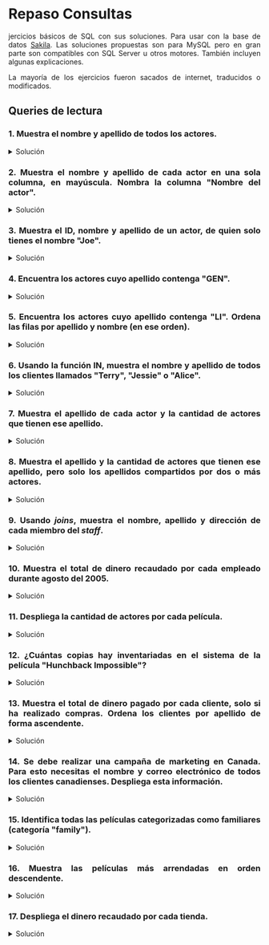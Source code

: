 <div align="justify">

# Repaso Consultas

jercicios básicos de SQL con sus soluciones. Para usar con la base de datos [Sakila](https://dev.mysql.com/doc/sakila/en/). Las soluciones propuestas son para MySQL pero en gran parte son compatibles con SQL Server u otros motores. También incluyen algunas explicaciones.

La mayoría de los ejercicios fueron sacados de internet, traducidos o modificados.

## Queries de lectura

### 1. Muestra el nombre y apellido de todos los actores.
<details>
<summary>Solución</summary><p>

```sql
SELECT
  first_name  AS "Nombre",
  last_name   AS "Apellido"
FROM actor;
```
</p></details>

### 2. Muestra el nombre y apellido de cada actor en una sola columna, en mayúscula. Nombra la columna "Nombre del actor".
<details>
<summary>Solución</summary><p>

```sql
SELECT
  UCASE(CONCAT_WS(" ", first_name, last_name)) AS "Nombre del actor"
FROM actor;
```

También sirve **UPPER** en lugar de **UCASE**:
```sql
SELECT
  UPPER(CONCAT_WS(" ", first_name, last_name)) AS "Nombre del actor"
FROM actor;
```
**Tip**: La función *CONCAT_WS* concatena los datos que recibe y los separa usando el primer parámetro como separador.
</p></details>

### 3. Muestra el ID, nombre y apellido de un actor, de quien solo tienes el nombre "Joe".
<details>
<summary>Solución</summary><p>

```sql
SELECT
  actor_id    AS "ID",
  first_name  AS "Nombre",
  last_name   AS "Apellido"
FROM actor
WHERE first_name = "Joe";
```
</p></details>

### 4. Encuentra los actores cuyo apellido contenga "GEN".
<details>
<summary>Solución</summary><p>

```sql
SELECT
  first_name  AS "Nombre",
  last_name   AS "Apellido"
FROM actor
WHERE last_name LIKE "%GEN%";
```
**Tip**: La palabra **LIKE** permite comparar un dato con un patrón sencillo. Aquí el símbolo % cuenta como comodín para cualquier conjunto de caracteres.
</p></details>

### 5. Encuentra los actores cuyo apellido contenga "LI". Ordena las filas por apellido y nombre (en ese orden).
<details>
<summary>Solución</summary><p>

```sql
SELECT
  first_name  AS "Nombre",
  last_name   AS "Apellido"
FROM actor
WHERE last_name LIKE "%LI%"
ORDER BY `Nombre`, `Apellido`;
```
**Tip**: Aquí referenciamos al nombre y apellido por sus _alias_, usando el símbolo de tilde invertido (**no con comillas**). Eso solo es posible en _ORDER BY_, _GROUP BY_ o _HAVING_.
</p></details>

### 6. Usando la función IN, muestra el nombre y apellido de todos los clientes llamados "Terry", "Jessie" o "Alice".
<details>
<summary>Solución</summary><p>

```sql
SELECT
  first_name  AS "Nombre",
  last_name   AS "Apellido"
FROM customer
WHERE first_name IN ("Terry", "Jessie", "Alice");
```
</p></details>

### 7. Muestra el apellido de cada actor y la cantidad de actores que tienen ese apellido.
<details>
<summary>Solución</summary><p>

```sql
SELECT
  last_name   AS "Apellido",
  COUNT(*)    AS "Cantidad de actores"
FROM actor
GROUP BY last_name;
```
**Tip**: Cuando usamos **COUNT** es necesario usar **GROUP BY** para agrupar el resultado según otra columna.
</p></details>

### 8. Muestra el apellido y la cantidad de actores que tienen ese apellido, pero solo los apellidos compartidos por dos o más actores.
<details>
<summary>Solución</summary><p>

```sql
SELECT
  last_name   AS "Apellido",
  COUNT(*)    AS "Cantidad de actores"
FROM actor
GROUP BY last_name
HAVING `Cantidad de actores` >= 2;
```
**Tip**: **HAVING** cumple la misma función que **WHERE**, pero se usa después de **GROUP BY**. Puede tomar los valores resultantes al agrupar. En este caso no sirve _WHERE_ porque hay que comparar el valor de _COUNT(*)_ después de agrupar.
</p></details>

### 9. Usando _joins_, muestra el nombre, apellido y dirección de cada miembro del _staff_.
<details>
<summary>Solución</summary><p>

```sql
SELECT
  s.first_name                              AS "Nombre",
  s.last_name                               AS "Apellido",
  COALESCE(a.address, "No tiene dirección") AS "Dirección"
FROM staff AS s
JOIN address AS a ON a.address_id = s.address_id;
```
**Tip**: Cuando desplegamos datos de un campo *nullable* (que puede contener *NULL*), es conveniente usar **COALESCE** para mostrar un texto por defecto si no se encuentra un dato.
</p></details>

### 10. Muestra el total de dinero recaudado por cada empleado durante agosto del 2005.
<details>
<summary>Solución</summary><p>

```sql
SELECT
  CONCAT_WS(" ", s.first_name, s.last_name) AS "Empleado",
  SUM(p.amount)                             AS "Dinero"
FROM staff AS s
JOIN payment AS p ON p.staff_id = s.staff_id
WHERE YEAR(p.payment_date) = 2005
GROUP BY `Empleado`;
```
**Tip**: La función **YEAR** recibe como parámetro un dato de tipo fecha y devuelve solamente el año.<br>
**Tip**: La función **SUM** funciona igual que **COUNT** pero, en vez de contar cada elemento, suma sus cantidades.
</p></details>

### 11. Despliega la cantidad de actores por cada película.
<details>
<summary>Solución</summary><p>

```sql
SELECT
  f.film_id         AS "ID",
  f.title           AS "Película",
  COUNT(fa.film_id) AS "Cantidad de actores"
FROM film AS f
LEFT JOIN film_actor AS fa ON fa.film_id = f.film_id
GROUP BY f.film_id;
```
**Tip**: Usamos **LEFT JOIN** porque queremos mostrar información de todos los elementos de la tabla _film_, que en esta solución está a la izquierda (en el _FROM_). Incluso aquellos que no están asociados a un actor (no tienen actores).
</p></details>

### 12. ¿Cuántas copias hay inventariadas en el sistema de la película "Hunchback Impossible"?
<details>
<summary>Solución</summary><p>

```sql
SELECT
  f.title   AS "Película",
  COUNT(*)  AS "Cantidad"
FROM inventory AS i
RIGHT JOIN film AS f ON f.film_id = i.film_id
GROUP BY f.title
HAVING f.title = "Hunchback Impossible";
```
**Tip**: Usamos **RIGHT JOIN** para inclinar los datos hacia la tabla _film_, tomando todas las películas, incluso aquellas que no tienen copias inventariadas. De este modo si "Hunchback Impossible" tuviera 0 copias registradas, seguiría apareciendo en los resultados con 0 copias.
</p></details>

### 13. Muestra el total de dinero pagado por cada cliente, solo si ha realizado compras. Ordena los clientes por apellido de forma ascendente.
<details>
<summary>Solución</summary><p>

```sql
SELECT
  c.first_name      AS "Nombre",
  c.last_name       AS "Apellido",
  sum(p.amount)     AS "Total paid"
FROM customer AS c
JOIN payment AS p ON p.customer_id = c.customer_id
GROUP BY c.first_name, c.last_name
ORDER BY c.last_name ASC;
```
**Tip**: Usamos **INNER JOIN** (o simplemente _JOIN_) para tomar solo los elementos vinculados entre ambas tablas. Porque en este caso solo nos interesan los clientes que han hecho compras.
</p></details>

### 14. Se debe realizar una campaña de marketing en Canada. Para esto necesitas el nombre y correo electrónico de todos los clientes canadienses. Despliega esta información.
<details>
<summary>Solución</summary><p>

```sql
SELECT
  cu.first_name   AS "Nombre",
  cu.last_name    AS "Apellido",
  cu.email        AS "Email"
FROM customer AS cu
JOIN address AS ad    ON ad.address_id = cu.address_id
JOIN city AS ci       ON ci.city_id = ad.city_id
JOIN country AS co    ON co.country_id = ci.country_id
WHERE co.country = "Canada";
```
**Tip**: El primer _JOIN_ es de tipo _INNER_ porque solo nos interesan los clientes que tienen una dirección asociada. Lo siguientes también son _INNER JOIN_ porque para capturar los clientes canadienses solo nos sirven aquellos datos donde la dirección está asociada a una ciudad y un país. En otras palabras solo recogemos datos con el vínculo completo desde cliente hasta país.
</p></details>

### 15. Identifica todas las películas categorizadas como familiares (categoría "family").
<details>
<summary>Solución</summary><p>

```sql
SELECT
  f.title AS "Título"
FROM film AS f
JOIN film_category AS fc  ON fc.film_id = f.film_id
JOIN category AS c        ON c.category_id = fc.category_id
WHERE c.name LIKE "%family%";
```
</p></details>

### 16. Muestra las películas más arrendadas en orden descendente.
<details>
<summary>Solución</summary><p>

```sql
SELECT
  f.title                 AS "Película",
  COUNT(r.inventory_id)   AS "Veces arrendada"
FROM film AS f
LEFT JOIN inventory AS i  ON i.film_id = f.film_id
LEFT JOIN rental AS r     ON r.inventory_id = i.inventory_id
GROUP BY f.title
ORDER BY `Veces arrendada` DESC;
```
**Tip**: Usamos _LEFT JOIN_ para tomar todas las películas, incluyendo las que nunca han sido arrendadas.
</p></details>

### 17. Despliega el dinero recaudado por cada tienda.
<details>
<summary>Solución</summary><p>

```sql
SELECT
  store.store_id  AS "ID Tienda",
  SUM(p.amount)   AS "Dinero"
FROM store
LEFT JOIN staff         ON staff.store_id = store.store_id
LEFT JOIN payment AS p  ON p.staff_id = staff.staff_id
GROUP BY store.store_id
ORDER BY `Dinero` DESC;
```

</div>